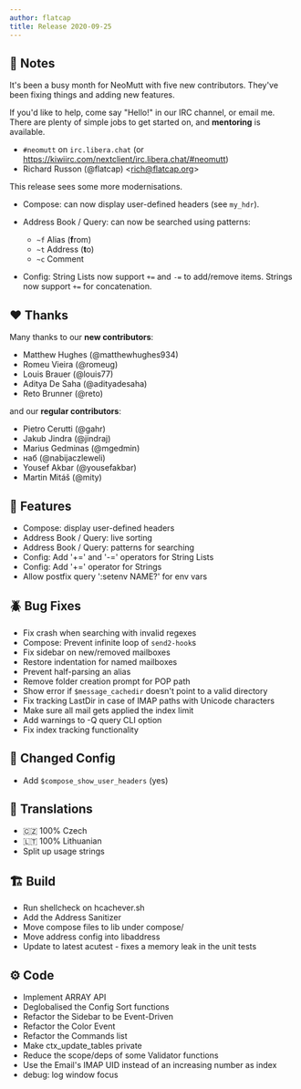 ```yaml
---
author: flatcap
title: Release 2020-09-25
---
```


## :book: Notes

It's been a busy month for NeoMutt with five new contributors.
They've been fixing things and adding new features.

If you'd like to help, come say "Hello!" in our IRC channel, or email me.
There are plenty of simple jobs to get started on, and **mentoring** is available.

- `#neomutt` on `irc.libera.chat` (or https://kiwiirc.com/nextclient/irc.libera.chat/#neomutt)
- Richard Russon (@flatcap) <<rich@flatcap.org>>

This release sees some more modernisations.

- Compose: can now display user-defined headers (see `my_hdr`).
- Address Book / Query: can now be searched using patterns:
  - `~f` Alias (**f**rom)
  - `~t` Address (**t**o)
  - `~c` Comment

- Config: String Lists now support `+=` and `-=` to add/remove items.
  Strings now support `+=` for concatenation.

## :heart: Thanks

Many thanks to our **new contributors**:

- Matthew Hughes (@matthewhughes934)
- Romeu Vieira (@romeug)
- Louis Brauer (@louis77)
- Aditya De Saha (@adityadesaha)
- Reto Brunner (@reto)

and our **regular contributors**:

- Pietro Cerutti (@gahr)
- Jakub Jindra (@jindraj)
- Marius Gedminas (@mgedmin)
- наб (@nabijaczleweli)
- Yousef Akbar (@yousefakbar)
- Martin Mitáš (@mity)

## :gift: Features

- Compose: display user-defined headers
- Address Book / Query: live sorting
- Address Book / Query: patterns for searching
- Config: Add '+=' and '-=' operators for String Lists 
- Config: Add '+=' operator for Strings
- Allow postfix query ':setenv NAME?' for env vars

## :beetle: Bug Fixes

- Fix crash when searching with invalid regexes
- Compose: Prevent infinite loop of `send2-hook`s
- Fix sidebar on new/removed mailboxes
- Restore indentation for named mailboxes
- Prevent half-parsing an alias
- Remove folder creation prompt for POP path
- Show error if `$message_cachedir` doesn't point to a valid directory
- Fix tracking LastDir in case of IMAP paths with Unicode characters
- Make sure all mail gets applied the index limit
- Add warnings to -Q query CLI option
- Fix index tracking functionality

## :wrench: Changed Config

- Add `$compose_show_user_headers` (yes)

## :black_flag: Translations

- :czech_republic: 100% Czech
- :lithuania: 100% Lithuanian
- Split up usage strings

## :building_construction: Build

- Run shellcheck on hcachever.sh
- Add the Address Sanitizer
- Move compose files to lib under compose/
- Move address config into libaddress
- Update to latest acutest - fixes a memory leak in the unit tests

## :gear: Code

- Implement ARRAY API
- Deglobalised the Config Sort functions
- Refactor the Sidebar to be Event-Driven
- Refactor the Color Event
- Refactor the Commands list
- Make ctx_update_tables private
- Reduce the scope/deps of some Validator functions
- Use the Email's IMAP UID instead of an increasing number as index
- debug: log window focus


